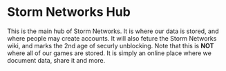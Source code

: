 # Storm Networks Hub
This is the main hub of Storm Networks. It is where our data is stored, and where people may create accounts. It will also feture the Storm Networks wiki, and marks the 2nd age of securly unblocking.
Note that this is __NOT__ where all of our games are stored. It is simply an online place where we document data, share it and more.
